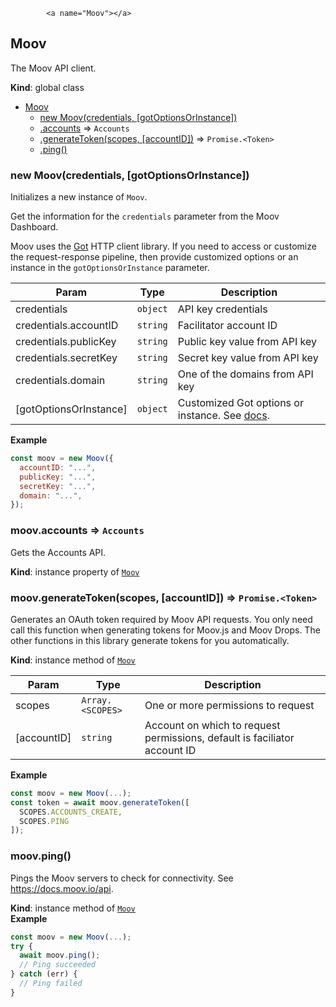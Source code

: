 
            <a name="Moov"></a>

## Moov
The Moov API client.

**Kind**: global class  

* [Moov](#Moov)
    * [new Moov(credentials, [gotOptionsOrInstance])](#new_Moov_new)
    * [.accounts](#Moov+accounts) ⇒ <code>Accounts</code>
    * [.generateToken(scopes, [accountID])](#Moov+generateToken) ⇒ <code>Promise.&lt;Token&gt;</code>
    * [.ping()](#Moov+ping)

<a name="new_Moov_new"></a>

### new Moov(credentials, [gotOptionsOrInstance])
Initializes a new instance of `Moov`.

Get the information for the `credentials` parameter from the Moov
Dashboard.

Moov uses the [Got](https://github.com/sindresorhus/got) HTTP client
library. If you need to access or customize the request-response pipeline,
then provide customized options or an instance in the
`gotOptionsOrInstance` parameter.


| Param | Type | Description |
| --- | --- | --- |
| credentials | <code>object</code> | API key credentials |
| credentials.accountID | <code>string</code> | Facilitator account ID |
| credentials.publicKey | <code>string</code> | Public key value from API key |
| credentials.secretKey | <code>string</code> | Secret key value from API key |
| credentials.domain | <code>string</code> | One of the domains from API key |
| [gotOptionsOrInstance] | <code>object</code> | Customized Got options or instance. See [docs](https://github.com/sindresorhus/got). |

**Example**  
```js
const moov = new Moov({
  accountID: "...",
  publicKey: "...",
  secretKey: "...",
  domain: "...",
});
```
<a name="Moov+accounts"></a>

### moov.accounts ⇒ <code>Accounts</code>
Gets the Accounts API.

**Kind**: instance property of [<code>Moov</code>](#Moov)  
<a name="Moov+generateToken"></a>

### moov.generateToken(scopes, [accountID]) ⇒ <code>Promise.&lt;Token&gt;</code>
Generates an OAuth token required by Moov API requests. You only need call
this function when generating tokens for Moov.js and Moov Drops. The other
functions in this library generate tokens for you automatically.

**Kind**: instance method of [<code>Moov</code>](#Moov)  

| Param | Type | Description |
| --- | --- | --- |
| scopes | <code>Array.&lt;SCOPES&gt;</code> | One or more permissions to request |
| [accountID] | <code>string</code> | Account on which to request permissions, default is faciliator account ID |

**Example**  
```js
const moov = new Moov(...);
const token = await moov.generateToken([
  SCOPES.ACCOUNTS_CREATE,
  SCOPES.PING
]);
```
<a name="Moov+ping"></a>

### moov.ping()
Pings the Moov servers to check for connectivity.
See https://docs.moov.io/api.

**Kind**: instance method of [<code>Moov</code>](#Moov)  
**Example**  
```js
const moov = new Moov(...);
try {
  await moov.ping();
  // Ping succeeded
} catch (err) {
  // Ping failed
}
```
        